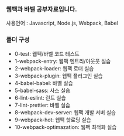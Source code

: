### 웹팩과 바벨 공부자료입니다.

사용언어 : Javascript, Node.js, Webpack, Babel

### 폴더 구성

-  0-test: 웹팩/바벨 코드 테스트
-  1-webpack-entry: 웹팩 엔트리/아웃풋 실습
-  2-webpack-loader: 웹팩 로더 실습
-  3-webpack-plugin: 웹팩 플러그인 실습
-  4-babel-babel: 바벨 실습
-  5-babel-sass: 사스 실습
-  6-lint-eslint: 린트 실습
-  7-lint-prettier: 바벨 실습
-  8-webpack-dev-server: 웹팩 개발 서버 실습
-  9-webpack-hot: 웹팩 핫로딩 실습
-  10-webpack-optimazation: 웹팩 최적화 실습
